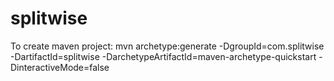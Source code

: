 # splitwise

To create maven project: mvn archetype:generate -DgroupId=com.splitwise -DartifactId=splitwise -DarchetypeArtifactId=maven-archetype-quickstart -DinteractiveMode=false
